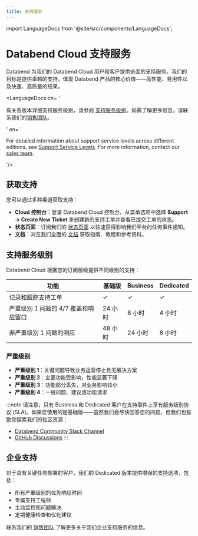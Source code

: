 ```yaml
---
title: 支持服务
---
```


import LanguageDocs from '@site/src/components/LanguageDocs';

# Databend Cloud 支持服务

Databend 为我们的 Databend Cloud 用户和客户提供全面的支持服务。我们的目标是提供卓越的支持，体现 Databend 产品的核心价值——高性能、易用性以及快速、高质量的结果。

<LanguageDocs
cn=
'

有关各版本详细支持服务级别，请参阅 [支持服务级别](#support-service-levels)。如需了解更多信息，请联系我们的[销售团队](https://www.databend.cn/contact-us/)。

'
en=
'

For detailed information about support service levels across different editions, see [Support Service Levels](#support-service-levels). For more information, contact our [sales team](https://www.databend.com/contact-us/).

'/>

## 获取支持

您可以通过多种渠道获取支持：

- **Cloud 控制台**：登录 Databend Cloud 控制台，从菜单选项中选择 **Support → Create New Ticket** 来创建新的支持工单并查看已提交工单的状态。
- **状态页面**：订阅我们的 [状态页面](https://status.databend.com) 以快速获得影响我们平台的任何事件通知。
- **文档**：浏览我们全面的 [文档](https://docs.databend.com) 获取指南、教程和参考资料。

## 支持服务级别

Databend Cloud 根据您的订阅层级提供不同级别的支持：

| 功能 | 基础版 | Business | Dedicated |
|---------|----------|----------|-----------|
| 记录和跟踪支持工单 | ✓ | ✓ | ✓ |
| 严重级别 1 问题的 4/7 覆盖和响应窗口 | 24 小时 | 8 小时 | 4 小时 |
| 非严重级别 1 问题的响应 | 48 小时 | 24 小时 | 8 小时 |

### 严重级别

- **严重级别 1**：关键问题导致业务运营停止且无解决方案
- **严重级别 2**：主要功能受影响，性能显著下降
- **严重级别 3**：功能部分丢失，对业务影响较小
- **严重级别 4**：一般问题、建议或功能请求

:::note
请注意，只有 Business 和 Dedicated 客户在支持事件上享有服务级别协议 (SLA)。如果您使用的是基础版——虽然我们会尽快回答您的问题，但我们也鼓励您探索我们的社区资源：

- [Databend Community Slack Channel](https://link.databend.com/join-slack)
- [GitHub Discussions](https://github.com/datafuselabs/databend/discussions)
:::

## 企业支持

对于具有关键任务部署的客户，我们的 Dedicated 版本提供增强的支持选项，包括：

- 所有严重级别的优先响应时间
- 专属支持工程师
- 主动监控和问题解决
- 定期健康检查和优化建议

联系我们的 [销售团队](https://www.databend.com/contact-us/) 了解更多关于我们企业支持服务的信息。